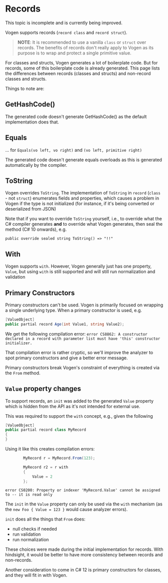 # Records

<note>
This topic is incomplete and is currently being improved.
</note>


Vogen supports records (`record class` and `record struct`). 

> **NOTE**: It is recommended to use a vanilla `class` or `struct` over records. The benefits of records don't really 
> apply to Vogen as its purpose is to wrap and protect a single primitive value.

For classes and structs, Vogen generates a lot of boilerplate code. But for records, some of this boilerplate code is 
already generated. This page lists the differences between records (classes and structs) and non-record classes and structs.

Things to note are:

## GetHashCode()
The generated code doesn't generate GetHashCode() as the default implementation does that.

## Equals
... for `Equals(vo left, vo right)` and `(vo left, primitive right)`

The generated code doesn't generate equals overloads as this is generated automatically by the compiler.

## ToString
Vogen overrides `ToString`. The implementation of `ToString` in `record` (`class` - not `struct`) enumerates fields and 
properties, which causes a problem in Vogen if the type is not initialized (for instance, if it's being converted 
or deserialized from JSON)

Note that if you want to override `ToString` yourself, i.e., to override what the C# compiler generates **and** to 
override what Vogen generates, then seal the method (C# 10 onwards), e.g.

`public override sealed string ToString() => "!!"`

## With
Vogen supports `with`. However, Vogen generally just has one property, `Value`, but using `with` is still supported and will still run normalization and validation

## Primary Constructors
Primary constructors can't be used. Vogen is primarily focused on wrapping a single underlying type. When a primary constructor is used, e.g.

```c#
[ValueObject]
public partial record Age(int Value1, string Value2);
```
We get the following compilation error:
`error CS8862: A constructor declared in a record with parameter list must have 'this' constructor initializer.`

That compilation error is rather cryptic, so we'll improve the analyzer to spot primary constructors and give a better error message.

Primary constructors break Vogen's constraint of everything is created via the `From` method.

## `Value` property changes
To support records, an `init` was added to the generated `Value` property which is hidden from the API as it's not intended for external use.

This was required to support the `with` concept, e.g., given the following

```c#
[ValueObject]
public partial record class MyRecord
{
}
```
Using it like this creates compilation errors:
```c#
        MyRecord r = MyRecord.From(123);

        MyRecord r2 = r with
        {
            Value = 2
        };
```

`error CS0200: Property or indexer 'MyRecord.Value' cannot be assigned to -- it is read only`

The `init` in the `Value` property can only be used via the `with` mechanism (as the `new Foo { Value = 123 }` would cause analyzer errors).

`init` does all the things that `From` does:
* null checks if needed
* run validation
* run normalization

These choices were made during the initial implementation for records. With hindsight, it would be better to have more consistency between records and non-records.

Another consideration to come in C# 12 is primary constructors for classes, and they will fit in with Vogen.
